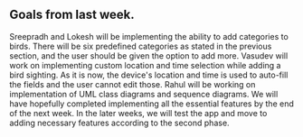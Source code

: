 ## Goals from last week.
Sreepradh and Lokesh will be implementing the ability to add categories to birds. There will be six predefined categories as stated in the previous section, and the user should be given the option to add more.
Vasudev will work on implementing custom location and time selection while adding a bird sighting. As it is now, the device's location and time is used to auto-fill the fields and the user cannot edit those.
Rahul will be working on implementation of UML class diagrams and sequence diagrams.
We will have hopefully completed implementing all the essential features by the end of the next week. In the later weeks, we will test the app and move to adding necessary features according to the second phase.